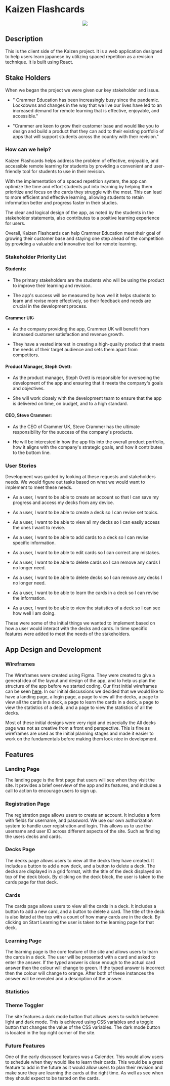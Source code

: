 # Kaizen Flashcards

<p align="center">
  <img src="https://user-images.githubusercontent.com/75338985/233802920-7ff49e8c-59e6-4714-8471-1f44a3104eff.gif">
</p>

## Description

This is the client side of the Kaizen project. It is a web application designed to help users learn japanese by utilizing spaced repetition as a revision technique. It is built using React.

## Stake Holders

When we began the project we were given our key stakeholder and issue. 

* " Crammer Education has been increasingly busy since the pandemic. Lockdowns and changes in the way that we live our lives have led to an increased demand for remote learning that is effective, enjoyable, and accessible."

* "Crammer are keen to grow their customer base and would like you to design and build a product that they can add to their existing portfolio of apps that will support students across the country with their revision."

### How can we help?

Kaizen Flashcards helps address the problem of effective, enjoyable, and accessible remote learning for students by providing a convenient and user-friendly tool for students to use in their revision.

With the implementation of a spaced repetition system, the app can optimize the time and effort students put into learning by helping them prioritize and focus on the cards they struggle with the most. This can lead to more efficient and effective learning, allowing students to retain information better and progress faster in their studies. 

The clear and logical design of the app, as noted by the students in the stakeholder statements, also contributes to a positive learning experience for users.

Overall, Kaizen Flashcards can help Crammer Education meet their goal of growing their customer base and staying one step ahead of the competition by providing a valuable and innovative tool for remote learning.

### Stakeholder Priority List

#### Students:
* The primary stakeholders are the students who will be using the product to improve their learning and revision. 

* The app's success will be measured by how well it helps students to learn and revise more effectively, so their feedback and needs are crucial in the development process.

#### Crammer UK:
* As the company providing the app, Crammer UK will benefit from increased customer satisfaction and revenue growth.

* They have a vested interest in creating a high-quality product that meets the needs of their target audience and sets them apart from competitors.

#### Product Manager, Steph Ovett:
* As the product manager, Steph Ovett is responsible for overseeing the development of the app and ensuring that it meets the company's goals and objectives.

* She will work closely with the development team to ensure that the app is delivered on time, on budget, and to a high standard.

#### CEO, Steve Crammer:
* As the CEO of Crammer UK, Steve Crammer has the ultimate responsibility for the success of the company's products.

* He will be interested in how the app fits into the overall product portfolio, how it aligns with the company's strategic goals, and how it contributes to the bottom line.

### User Stories

Development was guided by looking at these requests and stakeholders needs. We would figure out tasks based on what we would want to implement to meet these needs.

* As a user, I want to be able to create an account so that I can save my progress and access my decks from any device.

* As a user, I want to be able to create a deck so I can revise set topics.

* As a user, I want to be able to view all my decks so I can easily access the ones I want to revise.

* As a user, I want to be able to add cards to a deck so I can revise specific information.

* As a user, I want to be able to edit cards so I can correct any mistakes.

* As a user, I want to be able to delete cards so I can remove any cards I no longer need.

* As a user, I want to be able to delete decks so I can remove any decks I no longer need.

* As a user, I want to be able to learn the cards in a deck so I can revise the information.

* As a user, I want to be able to view the statistics of a deck so I can see how well I am doing.

These were some of the initial things we wanted to implement based on how a user would interact with the decks and cards. In time specific features were added to meet the needs of the stakeholders.

## App Design and Development

### Wireframes

The Wireframes were created using Figma. They were created to give a general idea of the layout and design of the app, and to help us plan the structure of the app before we started coding. Our first initial wireframes can be seen [here](https://www.figma.com/file/Cq8LuWuiRfxg1FOFY7e2Ii/Kaizen?node-id=0%3A1&t=O6tT1C6FmRxmrgNL-1). In our initial discussions we decided that we would like to have a landing page, a login page, a page to view all the decks, a page to view all the cards in a deck, a page to learn the cards in a deck, a page to view the statistics of a deck, and a page to view the statistics of all the decks.

Most of these initial designs were very rigid and especially the All decks page was not as creative from a front end perspective. This is fine as wireframes are used as the initial planning stages and made it easier to work on the fundamentals before making them look nice in development.

## Features

### Landing Page

The landing page is the first page that users will see when they visit the site. It provides a brief overview of the app and its features, and includes a call to action to encourage users to sign up.

### Registration Page

The registration page allows users to create an account. It includes a form with fields for username, and password. We use our own authorization system to handle user registration and login. This allows us to use the username and user ID across different aspects of the site. Such as finding the users decks and cards.

### Decks Page

The decks page allows users to view all the decks they have created. It includes a button to add a new deck, and a button to delete a deck. The decks are displayed in a grid format, with the title of the deck displayed on top of the deck block. By clicking on the deck block, the user is taken to the cards page for that deck.

### Cards

The cards page allows users to view all the cards in a deck. It includes a button to add a new card, and a button to delete a card. The title of the deck is also listed at the top with a count of how many cards are in the deck. By clicking on Start Learning the user is taken to the learning page for that deck.

### Learning Page

The learning page is the core feature of the site and allows users to learn the cards in a deck. The user will be presented with a card and asked to enter the answer. If the typed answer is close enough to the actual card answer then the colour will change to green. If the typed answer is incorrect then the colour will change to orange. After both of these instances the answer will be revealed and a description of the answer.

### Statistics

### Theme Toggler

The site features a dark mode button that allows users to switch between light and dark mode. This is achieved using CSS variables and a toggle button that changes the value of the CSS variables. The dark mode button is located in the top right corner of the site.

### Future Features

One of the early discussed features was a Calender. This would allow users to schedule when they would like to learn their cards. This would be a great feature to add in the future as it would allow users to plan their revision and make sure they are learning the cards at the right time. As well as see when they should expect to be tested on the cards.

